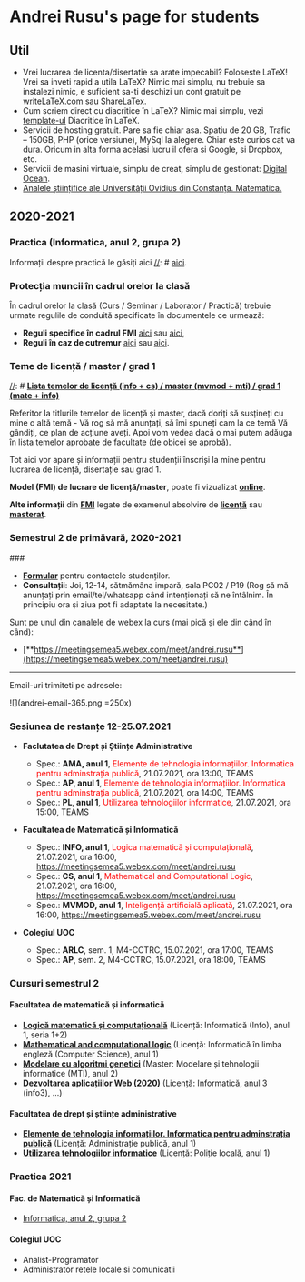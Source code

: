# Andrei Rusu's page for students

## Util

- Vrei lucrarea de licenta/disertatie sa arate impecabil? Foloseste LaTeX! Vrei sa inveti rapid a utila LaTeX? Nimic mai simplu, nu trebuie sa instalezi nimic, e suficient sa-ti deschizi un cont gratuit pe [writeLaTeX.com](https://www.overleaf.com?r=bcec7732&rm=d&rs=b) sau [ShareLaTex](https://www.overleaf.com?r=bcec7732&rm=d&rs=b). 
- Cum scriem direct cu diacritice în LaTeX? Nimic mai simplu, vezi [template-ul](./diacritice_latex.htm) Diacritice în LaTeX.
- Servicii de hosting gratuit. Pare sa fie chiar asa. Spatiu de 20 GB, Trafic – 150GB, PHP (orice versiune), MySql la alegere. Chiar este curios cat va dura. Oricum in alta forma acelasi lucru il ofera si Google, si Dropbox, etc. 
- Servicii de masini virtuale, simplu de creat, simplu de gestionat: [Digital Ocean](https://m.do.co/c/c5eb1086fd76).
- [Analele științifice ale Universității Ovidius din Constanța. Matematica.](http://www.anstuocmath.ro)

## 2020-2021

### Practica (Informatica, anul 2, grupa 2)

Informații despre practică le găsiți aici
[//]: # [aici](./index-practica-info2-gr2-2020.html). 

### Protecția muncii în cadrul orelor la clasă

În cadrul orelor la clasă (Curs / Seminar / Laborator / Practică) trebuie urmate regulile de conduită specificate în documentele ce urmează:

- **Reguli specifice în cadrul FMI** [aici](https://yadi.sk/i/zcu9X_4Q2DC2kw) sau [aici](http://s.go.ro/ko81hljz), 
- **Reguli în caz de cutremur** [aici](https://yadi.sk/d/hR2C0_PhpMMBPw) sau [aici](http://s.go.ro/fnubqwes). 

### Teme de licență / master / grad 1

[//]: # [**Lista temelor de licență (info + cs) / master (mvmod + mti) / grad 1 (mate + info)**](Teme_lic_mas_grad.html)
 
Referitor la titlurile temelor de licență și master, dacă doriți să susțineți cu mine o altă temă - Vă rog să mă anunțați, să îmi spuneți cam la ce temă Vă gândiți, ce plan de acțiune aveți. Apoi vom vedea dacă o mai putem adăuga în lista temelor aprobate de facultate (de obicei se aprobă).

Tot aici vor apare și informații pentru studenții înscriși la mine pentru lucrarea de licență, disertație sau grad 1.

__Model (FMI) de lucrare de licență/master__, poate fi vizualizat [**online**](https://www.overleaf.com/read/hsyyrfdwjhdh). 

__Alte informații__ din [__FMI__](https://fmi.univ-ovidius.ro/) legate de examenul absolvire de [__licență__](https://fmi.univ-ovidius.ro/academic/studii-de-licenta/licenta-documente/) sau [__masterat__](https://fmi.univ-ovidius.ro/academic/studii-de-masterat/masterat-documente/). 

<!--
#### Studenți înscriși și teme rezervate (formal încă libere)

[Lista temelor luate / rezervate](Teme_luate_rezervate.html)

-->
### Semestrul 2 de primăvară, 2020-2021

<!-- 
## __RESTANȚELE ONLINE la adresa: [https://meetingsemea5.webex.com/meet/andrei.rusu](https://meetingsemea5.webex.com/meet/andrei.rusu)__
-->

###[]()

- [**Formular**](https://forms.gle/Nt1rhPyi72ns9GJK8) pentru contactele studenților.
- **Consultații**: Joi, 12-14, sătmămâna impară, sala PC02 / P19 (Rog să mă anunțați prin email/tel/whatsapp când intenționați să ne întâlnim. În principiu ora și ziua pot fi adaptate la necesitate.)

<!--
#### __<span style="color:red">Anunț referitor la activitatea online legat de situația cu virusul nărăvaș</span>__

**2020.04.06** - Materialele cursurilor (video, text, discutii) se gasesc  pe paginile destinate cursurilor respective de pe acest site, sau în canalele de comunicare pe care le folosim (Discord, etc). 

**2020.04.07** - E de dorit sa va faceti conturi și pe platformele universității (informații despre elegăsiți și pe site-ul universității https://www.univ-ovidius.ro/info-covid-19): [Moodle](), [Teams]()

#### <span style="color:red">!!! [Nu uitați să respectați următoarele reguli recomandate de Ministerul Sănătății legate de corona-virus](ANEXA_INSTRUIRE_01.pdf) !!!</span>
-->

Sunt pe unul din canalele de webex la curs (mai pică și ele din când în când): 

- [**https://meetingsemea5.webex.com/meet/andrei.rusu**](https://meetingsemea5.webex.com/meet/andrei.rusu) 
<!--
- [**https://andreirusuteach.my.webex.com/meet/andrei.rusu.teach**](https://andreirusuteach.my.webex.com/meet/andrei.rusu.teach) 
- [**https://meetingsemea8.webex.com/meet/agrusu**](https://meetingsemea8.webex.com/meet/agrusu) 
Alte detalii pentru comunicarea online găsim pe paginile cursurilor. 

__<span style="color:green">
Ne întâlnim pentru a discuta despre conținutul cursurilor în online conform programului (dacă nu am agreat o altă oră pentru aceasta). Lincurile pentru accesarea sesiunii video vor fi furnizte prin mediile electronice.  
</span>__

#### Programul de întâlniri online la curs

Ne intalnim online pentru cursuri instaland Cisco Webex Meetings. Link-ul canalului meu de prezentare il aveti aici: https://andreirusuteach.my.webex.com/meet/andrei.rusu.teach sau https://meetingsemea5.webex.com/meet/andrei.rusu 
-->
 ****

Email-uri trimiteti pe adresele: 

![](andrei-email-365.png =250x)

<!--
* Cursuri: 
  - info1, seria 1, Logică matematică și computațională, vineri, 10.00.
  - cs1, Mathematical and computational logic, joi, ora 8.00
  - info3, Dezvoltarea aplicațiilor web, vineri, 8.00
  - mti2, Modelare cu algoritmi genetici, miercuri, 18.00
  - PL1, Utilizarea tehnologiilor informatice, miercuri, 16.00
  - AP1, Elemente de tehnologia informațiilor. Informatica pentru adminstrația publică, joi, 12.00
* Laboratoare:
  -  Va stau la dispozitie tot restul timpului online pe platformele online. 

* <span style="color:magenta">Au apărut cursurile la</span>: 
  - Dezvoltarea aplicațiilor Web, info 3.
  - Elemente de tehnologia informațiilor. Informatica pentru adminstrația publică, AP 1.
  - Utilizarea tehnologiilor informatice, PL 1. 
  - Modelare cu algoritmi genetici, mti 2 - cursurile sunt aproape toate online. 
  - info 1, Logică matematică și computațională">**RESTANȚE 2021**</span>
-->
<!--
### <span style="color:red; font-size:36pt">RESTANȚE 2021</span>

Pentru restanțe ne întâlnim pe: 
  
  - <span style="font-size: 20pt">Webex: https://meetingsemea5.webex.com/meet/andrei.rusu</span>
  - <span style="font-size: 20pt">Discord: https://discord.gg/m5QuS2fF</span> 
-->
### Sesiunea de restanțe 12-25.07.2021

- **Faclutatea de Drept și Științe Administrative**

  - Spec.: **AMA, anul 1**, <span style="color:red">Elemente de tehnologia informațiilor. Informatica pentru adminstrația publică</span>, 21.07.2021, ora 13:00, TEAMS
  - Spec.: **AP, anul 1**, <span style="color:red">Elemente de tehnologia informațiilor. Informatica pentru adminstrația publică</span>, 21.07.2021, ora 14:00, TEAMS
  - Spec.: **PL, anul 1**, <span style="color:red">Utilizarea tehnologiilor informatice</span>, 21.07.2021, ora 15:00, TEAMS

- **Facultatea de Matematică și Informatică**
  - Spec.: **INFO, anul 1**, <span style="color:red">Logica matematică și computațională</span>, 21.07.2021, ora 16:00, https://meetingsemea5.webex.com/meet/andrei.rusu
  - Spec.: **CS, anul 1**, <span style="color:red">Mathematical and Computational Logic</span>, 21.07.2021, ora 16:00, https://meetingsemea5.webex.com/meet/andrei.rusu
  - Spec.: **MVMOD, anul 1**, <span style="color:red">Inteligență artificială aplicată</span>, 21.07.2021, ora 16:00, https://meetingsemea5.webex.com/meet/andrei.rusu

- **Colegiul UOC**
  - Spec.: **ARLC**, sem. 1, M4-CCTRC, 15.07.2021, ora 17:00, TEAMS
  - Spec.: **AP**, sem. 2, M4-CCTRC, 15.07.2021, ora 18:00, TEAMS


### Cursuri semestrul 2
#### Facultatea de matematică și informatică

- [**Logică matematică și computațională**](./index-LC-info1.html) (Licență: Informatică (Info), anul 1, seria 1+2)
- [**Mathematical and computational logic**](./index-LC-cs1.html) (Licență: Informatică în limba engleză (Computer Science), anul 1)
- [**Modelare cu algoritmi genetici**](./index-mag-mti2.htm) (Master: Modelare și tehnologii informatice (MTI), anul 2) 
- [**Dezvoltarea aplicațiilor Web (2020)**](./index-daw-info3.html) (Licență: Informatică, anul 3 (info3), ...)

#### Facultatea de drept și științe administrative

- [**Elemente de tehnologia informațiilor. Informatica pentru adminstrația publică**](./index-ap1.html) (Licență: Administrație publică, anul 1)
- [**Utilizarea tehnologiilor informatice**](./index-pl1.html) (Licență: Poliție locală, anul 1)

### Practica 2021
#### Fac. de Matematică și Informatică

- [Informatica, anul 2, grupa 2](./index-practica-info2-gr2-2021.html)

#### Colegiul UOC

- Analist-Programator
- Administrator retele locale si comunicatii 

<!--
### Semestrul 1 de toamnă, 2019-2020


### Semestrul 1 de toamnă, 2018-2019

### Semestrul 2 de primăvară, 2018-2019

-->

[//]: # (This syntax works like a comment, and won't appear in any output. Formularul vechi   https://forms.gle/W2ei1nKSqsb3FbURA)
[//]: # (It’s a little bizarre, but it works with MacDown and Pandoc.)

<!-- And this comment will appear in html output as a comment -->
